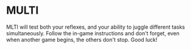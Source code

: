 # MULTI

MLTI will test both your reflexes, and your ability to juggle different tasks simultaneously. Follow the in-game instructions and don't forget, even when another game begins, the others don't stop. Good luck!

